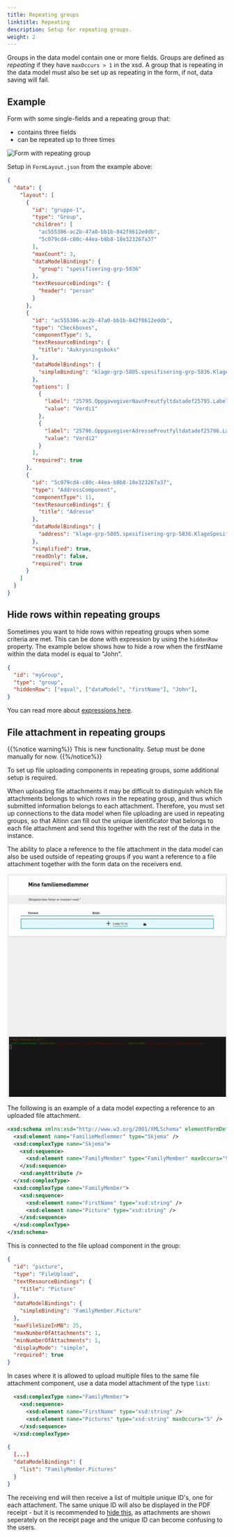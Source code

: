 ```yaml
---
title: Repeating groups
linktitle: Repeating
description: Setup for repeating groups.
weight: 2
---
```


Groups in the data model contain one or more fields. Groups are defined as _repeating_ if they have `maxOccurs > 1` in the xsd.
A group that is repeating in the data model must also be set up as repeating in the form, if not, data saving will fail.

## Example

Form with some single-fields and a repeating group that:

- contains three fields
- can be repeated up to three times

![Form with repeating group](repeating-groups-demo.gif "Form with repeating group")

Setup in `FormLayout.json` from the example above:

```json {linenos=inline}
{
  "data": {
    "layout": [
      {
        "id": "gruppe-1",
        "type": "Group",
        "children": [
          "ac555386-ac2b-47a0-bb1b-842f8612eddb",
          "5c079cd4-c80c-44ea-b8b8-18e323267a37"
        ],
        "maxCount": 3,
        "dataModelBindings": {
          "group": "spesifisering-grp-5836"
        },
        "textResourceBindings": {
          "header": "person"
        }
      },
      {
        "id": "ac555386-ac2b-47a0-bb1b-842f8612eddb",
        "type": "Checkboxes",
        "componentType": 5,
        "textResourceBindings": {
          "title": "Avkrysningsboks"
        },
        "dataModelBindings": {
          "simpleBinding": "klage-grp-5805.spesifisering-grp-5836.KlageSpesifisering-datadef-25457.value"
        },
        "options": [
          {
            "label": "25795.OppgavegiverNavnPreutfyltdatadef25795.Label",
            "value": "Verdi1"
          },
          {
            "label": "25796.OppgavegiverAdressePreutfyltdatadef25796.Label",
            "value": "Verdi2"
          }
        ],
        "required": true
      },
      {
        "id": "5c079cd4-c80c-44ea-b8b8-18e323267a37",
        "type": "AddressComponent",
        "componentType": 11,
        "textResourceBindings": {
          "title": "Adresse" 
        },
        "dataModelBindings": {
          "address": "klage-grp-5805.spesifisering-grp-5836.KlageSpesifiseringg-datadef-12345.value"
        },
        "simplified": true,
        "readOnly": false,
        "required": true
      }
    ]
  }
}
```
## Hide rows within repeating groups

Sometimes you want to hide rows within repeating groups when some criteria are met.
This can be done with expression by using the `hiddenRow` property. The example below shows how to
hide a row when the firstName within the data model is equal to "John".

```json {linenos=inline}
{
  "id": "myGroup",
  "type": "group",
  "hiddenRow": ["equal", ["dataModel", "firstName"], "John"],
}
```
You can read more about [expressions here](/app/development/logic/expressions).

## File attachment in repeating groups

{{%notice warning%}}
This is new functionality. Setup must be done manually for now.
{{%/notice%}}

To set up file uploading components in repeating groups, some additional setup is required.

When uploading file attachments it may be difficult to distinguish which file attachments belongs to which rows in the repeating group, 
and thus which submitted information belongs to each attachment. Therefore, you must set up connections to
the data model when file uploading are used in repeating groups, so that Altinn can fill out the unique identificator
that belongs to each file attachment and send this together with the rest of the data in the instance.

The ability to place a reference to the file attachment in the data model can also be used outside of repeating groups if you
want a reference to a file attachment together with the form data on the receivers end.

![Example on file attachment in repeating group with attached data model](attachments-demo.gif "Example on file attachment in repeating group with attached data model")

The following is an example of a data model expecting a reference to an uploaded file attachment.

```xsd {hl_lines=["12"]}
<xsd:schema xmlns:xsd="http://www.w3.org/2001/XMLSchema" elementFormDefault="qualified" attributeFormDefault="unqualified">
  <xsd:element name="FamilieMedlemmer" type="Skjema" />
  <xsd:complexType name="Skjema">
    <xsd:sequence>
      <xsd:element name="FamilyMember" type="FamilyMember" maxOccurs="99" />
    </xsd:sequence>
    <xsd:anyAttribute />
  </xsd:complexType>
  <xsd:complexType name="FamilyMember">
    <xsd:sequence>
      <xsd:element name="FirstName" type="xsd:string" />
      <xsd:element name="Picture" type="xsd:string" />
    </xsd:sequence>
  </xsd:complexType>
</xsd:schema>
```

This is connected to the file upload component in the group:

```json {hl_lines=["8"]}
{
  "id": "picture",
  "type": "FileUpload",
  "textResourceBindings": {
    "title": "Picture"
  },
  "dataModelBindings": {
    "simpleBinding": "FamilyMember.Picture"
  },
  "maxFileSizeInMB": 25,
  "maxNumberOfAttachments": 1,
  "minNumberOfAttachments": 1,
  "displayMode": "simple",
  "required": true
}
```

In cases where it is allowed to upload multiple files to the same file attachment component, use a data model attachment 
of the type `list`:

```xsd {hl_lines=[4]}
  <xsd:complexType name="FamilyMember">
    <xsd:sequence>
      <xsd:element name="FirstName" type="xsd:string" />
      <xsd:element name="Pictures" type="xsd:string" maxOccurs="5" />
    </xsd:sequence>
  </xsd:complexType>
```

```json {hl_lines=[4]}
{
  [...]
  "dataModelBindings": {
    "list": "FamilyMember.Pictures"
  }
}
```

The receiving end will then receive a list of multiple unique ID's, one for each attachment.
The same unique ID will also be displayed in
the PDF receipt - but it is recommended to [hide this](/app/development/ux/pdf/#excluding-pages-and-components), as attachments
are shown seperately on the receipt page and the unique ID can become confusing to the users.